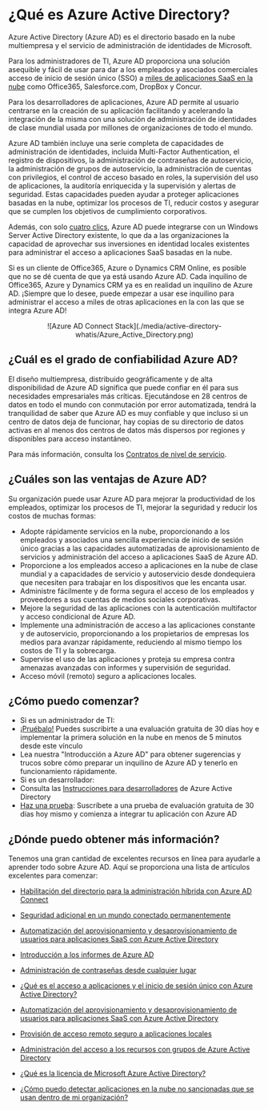 <properties
                pageTitle="¿Qué es Azure Active Directory?"
                description="Usar Azure Active Directory para ampliar sus identidades locales existentes en la nube o desarrollar aplicaciones integradas de Azure AD."
                services="active-directory"
                documentationCenter=""
                authors="markusvi"
                manager="swadhwa"
                editor=""/>

<tags
                ms.service="active-directory"
                ms.workload="identity"
                ms.tgt_pltfrm="na"
                ms.devlang="na"
                ms.topic="article"
                ms.date="08/10/2015"
                ms.author="markusvi"/>


# ¿Qué es Azure Active Directory?





Azure Active Directory (Azure AD) es el directorio basado en la nube multiempresa y el servicio de administración de identidades de Microsoft.

Para los administradores de TI, Azure AD proporciona una solución asequible y fácil de usar para dar a los empleados y asociados comerciales acceso de inicio de sesión único (SSO) a [miles de aplicaciones SaaS en la nube](http://blogs.technet.com/b/ad/archive/2014/09/03/50-saas-apps-now-support-federation-with-azure-ad.aspx) como Office365, Salesforce.com, DropBox y Concur.

Para los desarrolladores de aplicaciones, Azure AD permite al usuario centrarse en la creación de su aplicación facilitando y acelerando la integración de la misma con una solución de administración de identidades de clase mundial usada por millones de organizaciones de todo el mundo.

Azure AD también incluye una serie completa de capacidades de administración de identidades, incluida Multi-Factor Authentication, el registro de dispositivos, la administración de contraseñas de autoservicio, la administración de grupos de autoservicio, la administración de cuentas con privilegios, el control de acceso basado en roles, la supervisión del uso de aplicaciones, la auditoría enriquecida y la supervisión y alertas de seguridad. Estas capacidades pueden ayudar a proteger aplicaciones basadas en la nube, optimizar los procesos de TI, reducir costos y asegurar que se cumplen los objetivos de cumplimiento corporativos.

Además, con solo [cuatro clics](http://blogs.technet.com/b/ad/archive/2014/08/04/connecting-ad-and-azure-ad-only-4-clicks-with-azure-ad-connect.aspx), Azure AD puede integrarse con un Windows Server Active Directory existente, lo que da a las organizaciones la capacidad de aprovechar sus inversiones en identidad locales existentes para administrar el acceso a aplicaciones SaaS basadas en la nube.

Si es un cliente de Office365, Azure o Dynamics CRM Online, es posible que no se dé cuenta de que ya está usando Azure AD. Cada inquilino de Office365, Azure y Dynamics CRM ya es en realidad un inquilino de Azure AD. ¡Siempre que lo desee, puede empezar a usar ese inquilino para administrar el acceso a miles de otras aplicaciones en la con las que se integra Azure AD!





<center>![Azure AD Connect Stack](./media/active-directory-whatis/Azure_Active_Directory.png) </center>


## ¿Cuál es el grado de confiabilidad Azure AD?

El diseño multiempresa, distribuido geográficamente y de alta disponibilidad de Azure AD significa que puede confiar en él para sus necesidades empresariales más críticas. Ejecutándose en 28 centros de datos en todo el mundo con conmutación por error automatizada, tendrá la tranquilidad de saber que Azure AD es muy confiable y que incluso si un centro de datos deja de funcionar, hay copias de su directorio de datos activas en al menos dos centros de datos más dispersos por regiones y disponibles para acceso instantáneo.

Para más información, consulta los [Contratos de nivel de servicio](https://azure.microsoft.com/support/legal/sla/).



## ¿Cuáles son las ventajas de Azure AD?

Su organización puede usar Azure AD para mejorar la productividad de los empleados, optimizar los procesos de TI, mejorar la seguridad y reducir los costos de muchas formas:

-	Adopte rápidamente servicios en la nube, proporcionando a los empleados y asociados una sencilla experiencia de inicio de sesión único gracias a las capacidades automatizadas de aprovisionamiento de servicios y administración del acceso a aplicaciones SaaS de Azure AD.
-	Proporcione a los empleados acceso a aplicaciones en la nube de clase mundial y a capacidades de servicio y autoservicio desde dondequiera que necesiten para trabajar en los dispositivos que les encanta usar.
-	Administre fácilmente y de forma segura el acceso de los empleados y proveedores a sus cuentas de medios sociales corporativas.
-	Mejore la seguridad de las aplicaciones con la autenticación multifactor y acceso condicional de Azure AD.
-	Implemente una administración de acceso a las aplicaciones constante y de autoservicio, proporcionando a los propietarios de empresas los medios para avanzar rápidamente, reduciendo al mismo tiempo los costos de TI y la sobrecarga.
-	Supervise el uso de las aplicaciones y proteja su empresa contra amenazas avanzadas con informes y supervisión de seguridad.
-	Acceso móvil (remoto) seguro a aplicaciones locales.






## ¿Cómo puedo comenzar?
-	Si es un administrador de TI:
 - [¡Pruébalo!](https://azure.microsoft.com/trial/get-started-active-directory/) Puedes suscribirte a una evaluación gratuita de 30 días hoy e implementar la primera solución en la nube en menos de 5 minutos desde este vínculo
 - Lea nuestra "Introducción a Azure AD" para obtener sugerencias y trucos sobre cómo preparar un inquilino de Azure AD y tenerlo en funcionamiento rápidamente.
-	Si es un desarrollador:
 - Consulta las [Instrucciones para desarrolladores](https://msdn.microsoft.com/library/azure/ff800682.aspx) de Azure Active Directory <need link>
 - [Haz una prueba](https://azure.microsoft.com/trial/get-started-active-directory/): Suscríbete a una prueba de evaluación gratuita de 30 días hoy mismo y comienza a integrar tu aplicación con Azure AD



## ¿Dónde puedo obtener más información?

Tenemos una gran cantidad de excelentes recursos en línea para ayudarle a aprender todo sobre Azure AD. Aquí se proporciona una lista de artículos excelentes para comenzar:


- [Habilitación del directorio para la administración híbrida con Azure AD Connect](active-directory-aadconnect.md)

- [Seguridad adicional en un mundo conectado permanentemente](multi-factor-authentication.md)

- [Automatización del aprovisionamiento y desaprovisionamiento de usuarios para aplicaciones SaaS con Azure Active Directory](active-directory-saas-app-provisioning.md)

- [Introducción a los informes de Azure AD](active-directory-reporting-getting-started.md)

- [Administración de contraseñas desde cualquier lugar](articles/active-directory-passwords.md)

- [¿Qué es el acceso a aplicaciones y el inicio de sesión único con Azure Active Directory?](active-directory-appssoaccess-whatis.md)

- [Automatización del aprovisionamiento y desaprovisionamiento de usuarios para aplicaciones SaaS con Azure Active Directory](active-directory-saas-app-provisioning.md)

- [Provisión de acceso remoto seguro a aplicaciones locales](active-directory-application-proxy-get-started.md)

- [Administración del acceso a los recursos con grupos de Azure Active Directory](active-directory-manage-groups.md)

- [¿Qué es la licencia de Microsoft Azure Active Directory?](active-directory-licensing-what-is.md)

- [¿Cómo puedo detectar aplicaciones en la nube no sancionadas que se usan dentro de mi organización?](active-directory-cloudappdiscovery-whatis.md)

<!---HONumber=Sept15_HO3-->